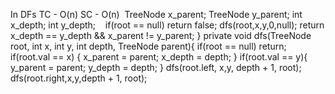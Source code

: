 In DFs
TC - O(n)
SC - O(n)
​
TreeNode x_parent;
TreeNode y_parent;
int x_depth;
int y_depth;
​
​
​
if(root == null) return false;
dfs(root,x,y,0,null);
return x_depth == y_depth && x_parent != y_parent;
}
private void dfs(TreeNode root, int x, int y, int depth, TreeNode parent){
if(root == null) return;
if(root.val == x)
{
x_parent = parent;
x_depth = depth;
}
if(root.val == y){
y_parent = parent;
y_depth = depth;
}
dfs(root.left, x,y, depth + 1, root);
dfs(root.right,x,y,depth + 1, root);
